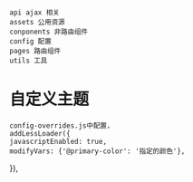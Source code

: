 ### 
    api ajax 相关
    assets 公用资源
    conponents 非路由组件
    config 配置
    pages 路由组件
    utils 工具

# 自定义主题
    config-overrides.js中配置，
    addLessLoader({
    javascriptEnabled: true,
    modifyVars: {'@primary-color': '指定的颜色'},
  }),

  